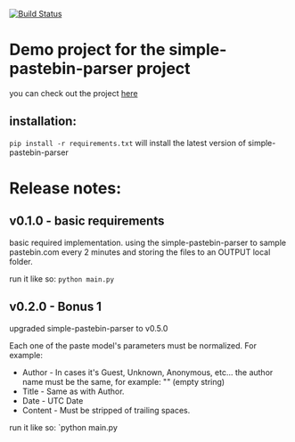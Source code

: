 [![Build Status](https://travis-ci.org/shlomikushchi/Simple-Pastebin-Parser.svg?branch=master)](https://travis-ci.org/shlomikushchi/Simple-Pastebin-Parser)

# Demo project for the simple-pastebin-parser project

you can check out the project [here](https://github.com/shlomikushchi/simple-pastebin-parser)

installation:
---
`pip install -r requirements.txt`
will install the latest version of simple-pastebin-parser

  Release notes:
===

v0.1.0 - basic requirements
---
basic required implementation. using the simple-pastebin-parser to sample pastebin.com every 2 minutes
and storing the files to an OUTPUT local folder. 

run it like so: `python main.py`



v0.2.0 - Bonus 1
---
upgraded simple-pastebin-parser to v0.5.0

Each one of the paste model's parameters must be normalized.
For example:
* Author - In cases it's Guest, Unknown, Anonymous, etc... the author name must be the same, for example: "" (empty string)
* Title - Same as with Author.
* Date - UTC Date
* Content - Must be stripped of trailing spaces.

run it like so: `python main.py